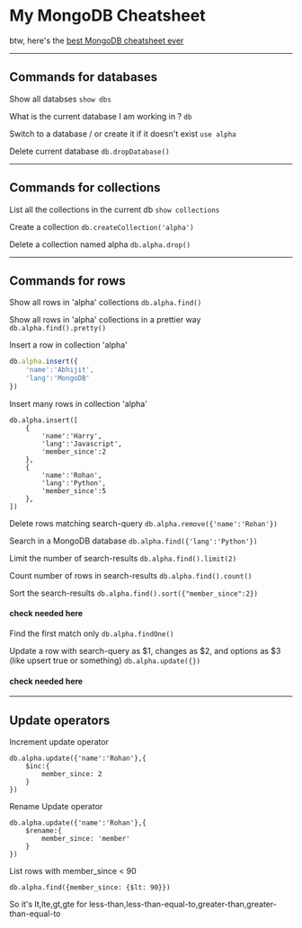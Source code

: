 # My MongoDB Cheatsheet

btw, here's the [best MongoDB cheatsheet ever](https://www.codewithharry.com/blogpost/mongodb-cheatsheet/)

---
## Commands for databases

Show all databses 
```show dbs``` 

What is the current database I am working in ?
```db```

Switch to a database / or create it if it doesn't exist
```use alpha```

Delete current database
```db.dropDatabase()```

---
## Commands for collections

List all the collections in the current db
```show collections```

Create a collection
```db.createCollection('alpha')```

Delete a collection named alpha
```db.alpha.drop()```

---
## Commands for rows

Show all rows in 'alpha' collections
```db.alpha.find()```

Show all rows in 'alpha' collections in a prettier way
```db.alpha.find().pretty()```

Insert a row in collection 'alpha' 
```javascript
db.alpha.insert({
    'name':'Abhijit',
    'lang':'MongoDB'
})
```

Insert many rows in collection 'alpha'
```
db.alpha.insert([
    {
        'name':'Harry',
        'lang':'Javascript',
        'member_since':2
    },
    {
        'name':'Rohan',
        'lang':'Python',
        'member_since':5
    },
])
```

Delete rows matching search-query
```db.alpha.remove({'name':'Rohan'})```

Search in a MongoDB database
```db.alpha.find({'lang':'Python'})```

Limit the number of search-results
```db.alpha.find().limit(2)```

Count number of rows in search-results
```db.alpha.find().count()```

Sort the search-results
```db.alpha.find().sort({"member_since":2})```
#### check needed here

Find the first match only
```db.alpha.findOne()```

Update a row with search-query as \$1, changes as \$2, and options as \$3 (like upsert true or something)
```db.alpha.update({})```
#### check needed here

---
## Update operators

Increment update operator
```
db.alpha.update({'name':'Rohan'},{
    $inc:{
        member_since: 2
    }
})
```

Rename Update operator
```
db.alpha.update({'name':'Rohan'},{
    $rename:{
        member_since: 'member'
    }
})
```

List rows with member_since < 90
```
db.alpha.find({member_since: {$lt: 90}})
```

So it's lt,lte,gt,gte for less-than,less-than-equal-to,greater-than,greater-than-equal-to

